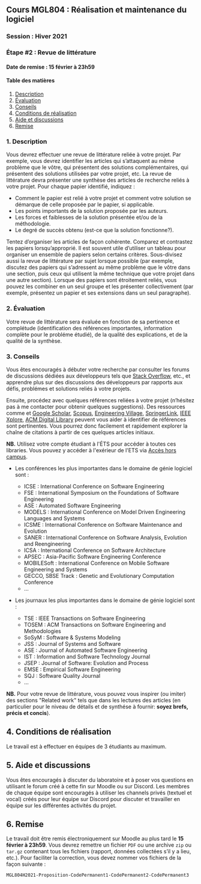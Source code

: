 ## Cours MGL804 : Réalisation et maintenance du logiciel
### Session : Hiver 2021
### Étape #2 : Revue de littérature
#### Date de remise : 15 février à 23h59

#### Table des matières
1. [Description](#description)
2. [Évaluation](#evaluation)
3. [Conseils](#conseils)
2. [Conditions de réalisation](#conditions)
3. [Aide et discussions](#discussion)
4. [Remise](#remise)


<a name="description"></a>
### 1. Description
Vous devrez effectuer une revue de littérature reliée à votre projet. Par exemple, vous devrez identifier les articles qui s’attaquent au même problème que le vôtre, qui présentent des solutions complémentaires, qui présentent des solutions utilisées par votre projet, etc. La revue de littérature devra présenter une synthèse des articles de recherche reliés à votre projet. Pour chaque papier identifié, indiquez :
-	Comment le papier est relié à votre projet et comment votre solution se démarque de celle proposée par le papier, si applicable.
-	Les points importants de la solution proposée par les auteurs.
-	Les forces et faiblesses de la solution présentée et/ou de la méthodologie.
-	Le degré de succès obtenu (est-ce que la solution fonctionne?).

Tentez d’organiser les articles de façon cohérente. Comparez et contrastez les papiers lorsqu’approprié. Il est souvent utile d’utiliser un tableau pour organiser un ensemble de papiers selon certains critères. Sous-divisez aussi la revue de littérature par sujet lorsque possible (par exemple, discutez des papiers qui s’adressent au même problème que le vôtre dans une section, puis ceux qui utilisent la même technique que votre projet dans une autre section). Lorsque des papiers sont étroitement reliés, vous pouvez les combiner en un seul groupe et les présenter collectivement (par exemple, présentez un papier et ses extensions dans un seul paragraphe).

<a name="evaluation"></a>
### 2. Évaluation
Votre revue de littérature sera évaluée en fonction de sa pertinence et complétude (identification des références importantes, information complète pour le probléme étudié), de la qualité des explications, et de la qualité de la synthèse.

<a name="conseils"></a>
### 3. Conseils

Vous êtes encouragés à débuter votre recherche par consulter les forums de discussions dédiées aux développeurs tels que [Stack Overflow](https://stackoverflow.com/), etc., et apprendre plus sur des discussions des développeurs par rapports aux défis, problémes et solutions reliés à votre projets.

Ensuite, procédez avec quelques références reliées à votre projet (n’hésitez pas à me contacter pour obtenir quelques suggestions). Des ressources comme et [Google Scholar](https://scholar.google.ca/), [Scopus](www.scopus.com), [Engineering Village](https://www.engineeringvillage.com), [SpringerLink](https://link.springer.com/), [IEEE Xplore](https://ieeexplore.ieee.org/Xplore/home.jsp), [ACM Digital Library](https://dl.acm.org/) peuvent vous aider à identifier de références sont pertinentes. Vous pourrez donc facilement et rapidement explorer la chaîne de citations à partir de ces quelques articles initiaux. 

**NB.** Utilisez votre compte étudiant à l'ÉTS pour accéder à toutes ces libraries. Vous pouvez y accéder à l'exérieur de l'ETS via [Accès hors campus](https://www.etsmtl.ca/bibliotheque/infos-generales/renseignements-utiles/acces-hors-campus).

-	Les conférences les plus importantes dans le domaine de génie logiciel sont :
	-	ICSE : International Conference on Software Engineering
	-	FSE : International Symposium on the Foundations of Software Engineering
	-	ASE : Automated Software Engineering
	-	MODELS : International Conference on Model Driven Engineering Languages and Systems
	-	ICSME : International Conference on Software Maintenance and Evolution
	-	SANER : International Conference on Software Analysis, Evolution and Reengineering
	-	ICSA : International Conference on Software Architecture
	-	APSEC : Asia-Pacific Software Engineering Conference
	-	MOBILESoft : International Conference on Mobile Software Engineering and Systems
	-	GECCO, SBSE Track : Genetic and Evolutionary Computation Conference
	-	…

- Les journaux les plus importantes dans le domaine de génie logiciel sont :
	-	TSE : IEEE Transactions on Software Engineering
	-	TOSEM : ACM Transactions on Software Engineering and Methodologies
	-	SoSyM : Software & Systems Modeling
	-	JSS : Journal of Systems and Software
	-	ASE : Journal of Automated Software Engineering
	-	IST : Information and Software Technology Journal
	-	JSEP : Journal of Software: Evolution and Process
	-	EMSE : Empirical Software Engineering
	-	SQJ : Software Quality Journal
	-	…


**NB.** Pour votre revue de littérature, vous pouvez vous inspirer (ou imiter) des sections "Related work" tels que dans les lectures des articles (en particulier pour le niveau de détails et de synthése à fournir: **soyez brefs, précis et concis**).


<a name="conditions"></a>
## 4. Conditions de réalisation
Le travail est à effectuer en équipes de 3 étudiants au maximum.

<a name="discussion"></a>
## 5. Aide et discussions
Vous êtes encouragés à discuter du laboratoire et à poser vos questions en utilisant le forum créé à cette fin sur Moodle ou sur Discord. Les membres de chaque équipe sont encouragés à utiliser les channels privés (textuel et vocal) créés pour leur équipe sur Discord pour discuter et travailler en équipe sur les différentes activités du projet.

<a name="remise"></a>
## 6. Remise
Le travail doit être remis électroniquement sur Moodle au plus tard le **15 février à 23h59**. Vous devrez remettre un fichier ``PDF`` ou une archive ``zip`` ou ``tar.gz`` contenant tous les fichiers (rapport, données collectées s’il y a lieu, etc.).
Pour faciliter la correction, vous devez nommer vos fichiers de la façon suivante :


``
MGL804H2021-Proposition-CodePermanent1-CodePermanent2-CodePermanent3
``

